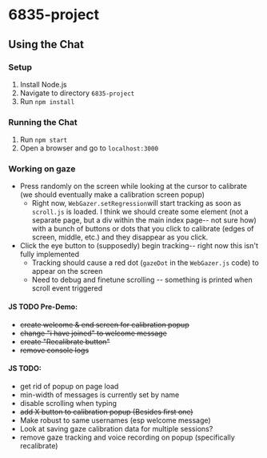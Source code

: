 # 6835-project

## Using the Chat

### Setup
1. Install Node.js  
2. Navigate to directory ```6835-project```
3. Run ```npm install```

### Running the Chat
1. Run ```npm start```
2. Open a browser and go to ```localhost:3000```


### Working on gaze
- Press randomly on the screen while looking at the cursor to calibrate (we should eventually make a calibration screen popup)
    - Right now, ```WebGazer.setRegression```will start tracking as soon as ```scroll.js``` is loaded. I think we should create some element (not a separate page, but a div
      within the main index page-- not sure how)  with a bunch of buttons or dots that you click to calibrate (edges of screen, middle, etc.) and they disappear as you click.
- Click the eye button to (supposedly) begin tracking-- right now this isn't fully implemented
    - Tracking should cause a red dot (```gazeDot``` in the ```WebGazer.js``` code) to appear on the screen
    - Need to debug and finetune scrolling -- something is printed when scroll event triggered

#### JS TODO Pre-Demo:
- ~~create welcome & end screen for calibration popup~~
- ~~change "i have joined" to welcome message~~
- ~~create "Recalibrate button"~~
- ~~remove console logs~~

#### JS TODO:
- get rid of popup on page load
- min-width of messages is currently set by name
- disable scrolling when typing
- ~~add X button to calibration popup (Besides first one)~~
- Make robust to same usernames (esp welcome message)
- Look at saving gaze calibration data for multiple sessions?
- remove gaze tracking and voice recording on popup (specifically recalibrate)
